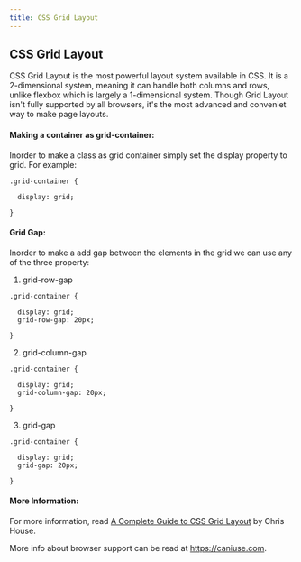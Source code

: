 ```yaml
---
title: CSS Grid Layout
---
```

## CSS Grid Layout
CSS Grid Layout is the most powerful layout system available in CSS.
It is a 2-dimensional system, meaning it can handle both columns and rows, unlike flexbox which is largely a 1-dimensional system.
Though Grid Layout isn't fully supported by all browsers, it's the most advanced and conveniet way to make page layouts.

#### Making a container as grid-container:
Inorder to make a class as grid container simply set the display property to grid. For example:
````
.grid-container {

  display: grid;

}
````

#### Grid Gap:
Inorder to make a add gap between the elements in the grid we can use any of the three property:
1. grid-row-gap
````
.grid-container {

  display: grid;
  grid-row-gap: 20px;

}
````
2. grid-column-gap
````
.grid-container {

  display: grid;
  grid-column-gap: 20px;

}
````
3. grid-gap
````
.grid-container {

  display: grid;
  grid-gap: 20px;

}
````

#### More Information:
For more information, read <a href="http://chris.house/blog/a-complete-guide-css-grid-layout/" target="_blank">
A Complete Guide to CSS Grid Layout</a> by Chris House.

More info about browser support can be read at <a href="https://caniuse.com/#feat=css-grid" target="_blank">https://caniuse.com</a>.
